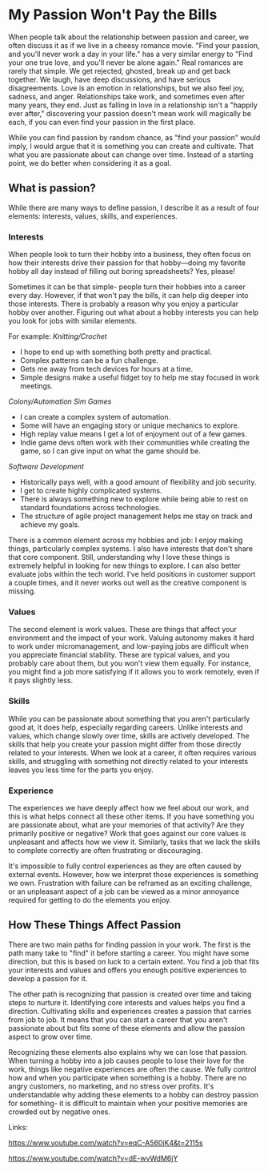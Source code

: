 # My Passion Won't Pay the Bills

When people talk about the relationship between passion and career, we often discuss it as if we live in a cheesy romance movie. "Find your passion, and you'll never work a day in your life." has a very similar energy to "Find your one true love, and you'll never be alone again." Real romances are rarely that simple. We get rejected, ghosted, break up and get back together. We laugh, have deep discussions, and have serious disagreements. Love is an emotion in relationships, but we also feel joy, sadness, and anger. Relationships take work, and sometimes even after many years, they end. Just as falling in love in a relationship isn't a "happily ever after," discovering your passion doesn't mean work will magically be each, if you can even find your passion in the first place.

While you can find passion by random chance, as "find your passion" would imply, I would argue that it is something you can create and cultivate. That what you are passionate about can change over time. Instead of a starting point, we do better when considering it as a goal.

## What is passion?

While there are many ways to define passion, I describe it as a result of four elements: interests, values, skills, and experiences.

### Interests

When people look to turn their hobby into a business, they often focus on how their interests drive their passion for that hobby—doing my favorite hobby all day instead of filling out boring spreadsheets? Yes, please!

Sometimes it can be that simple- people turn their hobbies into a career every day. However, if that won't pay the bills, it can help dig deeper into those interests. There is probably a reason why you enjoy a particular hobby over another. Figuring out what about a hobby interests you can help you look for jobs with similar elements.

For example:
*Knitting/Crochet*

- I hope to end up with something both pretty and practical.
- Complex patterns can be a fun challenge.
- Gets me away from tech devices for hours at a time.
- Simple designs make a useful fidget toy to help me stay focused in work meetings.

*Colony/Automation Sim Games*

- I can create a complex system of automation.
- Some will have an engaging story or unique mechanics to explore.
- High replay value means I get a lot of enjoyment out of a few games.
- Indie game devs often work with their communities while creating the game, so I can give input on what the game should be.

*Software Development*

- Historically pays well, with a good amount of flexibility and job security.
- I get to create highly complicated systems.
- There is always something new to explore while being able to rest on standard foundations across technologies.
- The structure of agile project management helps me stay on track and achieve my goals.

There is a common element across my hobbies and job: I enjoy making things, particularly complex systems. I also have interests that don't share that core component. Still, understanding why I love these things is extremely helpful in looking for new things to explore. I can also better evaluate jobs within the tech world. I've held positions in customer support a couple times, and it never works out well as the creative component is missing.

### Values

The second element is work values. These are things that affect your environment and the impact of your work. Valuing autonomy makes it hard to work under micromanagement, and low-paying jobs are difficult when you appreciate financial stability. These are typical values, and you probably care about them, but you won't view them equally. For instance, you might find a job more satisfying if it allows you to work remotely, even if it pays slightly less.

### Skills

While you can be passionate about something that you aren't particularly good at, it does help, especially regarding careers. Unlike interests and values, which change slowly over time, skills are actively developed. The skills that help you create your passion might differ from those directly related to your interests. When we look at a career, it often requires various skills, and struggling with something not directly related to your interests leaves you less time for the parts you enjoy.

### Experience

The experiences we have deeply affect how we feel about our work, and this is what helps connect all these other items. If you have something you are passionate about, what are your memories of that activity? Are they primarily positive or negative? Work that goes against our core values is unpleasant and affects how we view it. Similarly, tasks that we lack the skills to complete correctly are often frustrating or discouraging.

It's impossible to fully control experiences as they are often caused by external events. However, how we interpret those experiences is something we own. Frustration with failure can be reframed as an exciting challenge, or an unpleasant aspect of a job can be viewed as a minor annoyance required for getting to do the elements you enjoy.

## How These Things Affect Passion

There are two main paths for finding passion in your work. The first is the path many take to "find" it before starting a career. You might have some direction, but this is based on luck to a certain extent. You find a job that fits your interests and values and offers you enough positive experiences to develop a passion for it.

The other path is recognizing that passion is created over time and taking steps to nurture it. Identifying core interests and values helps you find a direction. Cultivating skills and experiences creates a passion that carries from job to job. It means that you can start a career that you aren't passionate about but fits some of these elements and allow the passion aspect to grow over time.

Recognizing these elements also explains why we can lose that passion. When turning a hobby into a job causes people to lose their love for the work, things like negative experiences are often the cause. We fully control how and when you participate when something is a hobby. There are no angry customers, no marketing, and no stress over profits. It's understandable why adding these elements to a hobby can destroy passion for something- it is difficult to maintain when your positive memories are crowded out by negative ones.

Links:

<https://www.youtube.com/watch?v=eqC-A560jK4&t=2115s>

<https://www.youtube.com/watch?v=dE-wvWdM6jY>
